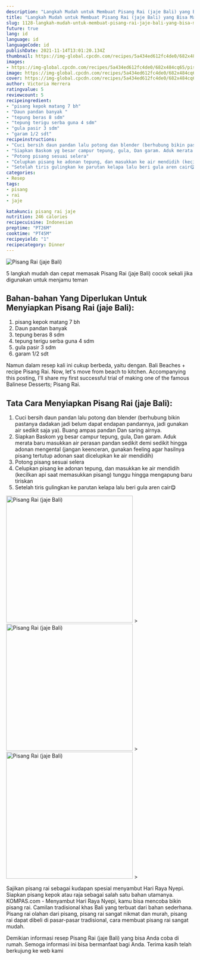 ```yaml
---
description: "Langkah Mudah untuk Membuat Pisang Rai (jaje Bali) yang Bisa Manjain Lidah"
title: "Langkah Mudah untuk Membuat Pisang Rai (jaje Bali) yang Bisa Manjain Lidah"
slug: 1128-langkah-mudah-untuk-membuat-pisang-rai-jaje-bali-yang-bisa-manjain-lidah
future: true
lang: id
language: id
languageCode: id
publishDate: 2021-11-14T13:01:20.134Z 
thumbnail: https://img-global.cpcdn.com/recipes/5a434ed612fc4de0/682x484cq65/pisang-rai-jaje-bali-foto-resep-utama.png
images:
- https://img-global.cpcdn.com/recipes/5a434ed612fc4de0/682x484cq65/pisang-rai-jaje-bali-foto-resep-utama.png
image: https://img-global.cpcdn.com/recipes/5a434ed612fc4de0/682x484cq65/pisang-rai-jaje-bali-foto-resep-utama.png
cover: https://img-global.cpcdn.com/recipes/5a434ed612fc4de0/682x484cq65/pisang-rai-jaje-bali-foto-resep-utama.png
author: Victoria Herrera
ratingvalue: 5
reviewcount: 5
recipeingredient:
- "pisang kepok matang 7 bh"
- "Daun pandan banyak "
- "tepung beras 8 sdm"
- "tepung terigu serba guna 4 sdm"
- "gula pasir 3 sdm"
- "garam 1/2 sdt"
recipeinstructions:
- "Cuci bersih daun pandan lalu potong dan blender (berhubung bikin pastanya dadakan jadi belum dapat endapan pandannya, jadi gunakan air sedikit saja ya). Buang ampas pandan Dan saring airnya."
- "Siapkan Baskom yg besar campur tepung, gula, Dan garam. Aduk merata baru masukkan air perasan pandan sedikit demi sedikit hingga adonan mengental (jangan keenceran, gunakan feeling agar hasilnya pisang tertutup adonan saat dicelupkan ke air mendidih)"
- "Potong pisang sesuai selera"
- "Celupkan pisang ke adonan tepung, dan masukkan ke air mendidih (kecilkan api saat memasukkan pisang) tunggu hingga mengapung baru tiriskan"
- "Setelah tiris gulingkan ke parutan kelapa lalu beri gula aren cair😋"
categories:
- Resep
tags:
- pisang
- rai
- jaje

katakunci: pisang rai jaje 
nutrition: 246 calories
recipecuisine: Indonesian
preptime: "PT26M"
cooktime: "PT45M"
recipeyield: "1"
recipecategory: Dinner
---
```



![Pisang Rai (jaje Bali)](https://img-global.cpcdn.com/recipes/5a434ed612fc4de0/682x484cq65/pisang-rai-jaje-bali-foto-resep-utama.png)

5 langkah mudah dan cepat memasak  Pisang Rai (jaje Bali) cocok sekali jika digunakan untuk menjamu teman

<!--inarticleads1-->

## Bahan-bahan Yang Diperlukan Untuk Menyiapkan Pisang Rai (jaje Bali):

1. pisang kepok matang 7 bh
1. Daun pandan banyak 
1. tepung beras 8 sdm
1. tepung terigu serba guna 4 sdm
1. gula pasir 3 sdm
1. garam 1/2 sdt

Namun dalam resep kali ini cukup berbeda, yaitu dengan. Bali Beaches + recipe Pisang Rai. Now, let&#39;s move from beach to kitchen. Accompanying this posting, I&#39;ll share my first successful trial of making one of the famous Balinese Desserts; Pisang Rai. 

<!--inarticleads2-->

## Tata Cara Menyiapkan Pisang Rai (jaje Bali):

1. Cuci bersih daun pandan lalu potong dan blender (berhubung bikin pastanya dadakan jadi belum dapat endapan pandannya, jadi gunakan air sedikit saja ya). Buang ampas pandan Dan saring airnya.
1. Siapkan Baskom yg besar campur tepung, gula, Dan garam. Aduk merata baru masukkan air perasan pandan sedikit demi sedikit hingga adonan mengental (jangan keenceran, gunakan feeling agar hasilnya pisang tertutup adonan saat dicelupkan ke air mendidih)
1. Potong pisang sesuai selera
1. Celupkan pisang ke adonan tepung, dan masukkan ke air mendidih (kecilkan api saat memasukkan pisang) tunggu hingga mengapung baru tiriskan
1. Setelah tiris gulingkan ke parutan kelapa lalu beri gula aren cair😋
<img class="lazyload" data-src="https://img-global.cpcdn.com/steps/6ce1e268e490b203/160x128cq70/pisang-rai-jaje-bali-langkah-memasak-5-foto.png" alt="Pisang Rai (jaje Bali)" width="340" height="340">
><img class="lazyload" data-src="https://img-global.cpcdn.com/steps/76e627f7d964e0a5/160x128cq70/pisang-rai-jaje-bali-langkah-memasak-5-foto.png" alt="Pisang Rai (jaje Bali)" width="340" height="340">
><img class="lazyload" data-src="https://img-global.cpcdn.com/steps/101583e004783179/160x128cq70/pisang-rai-jaje-bali-langkah-memasak-5-foto.png" alt="Pisang Rai (jaje Bali)" width="340" height="340">
>

Sajikan pisang rai sebagai kudapan spesial menyambut Hari Raya Nyepi. Siapkan pisang kepok atau raja sebagai salah satu bahan utamanya. KOMPAS.com - Menyambut Hari Raya Nyepi, kamu bisa mencoba bikin pisang rai. Camilan tradisional khas Bali yang terbuat dari bahan sederhana. Pisang rai olahan dari pisang, pisang rai sangat nikmat dan murah, pisang rai dapat dibeli di pasar-pasar tradisional, cara membuat pisang rai sangat mudah. 

Demikian informasi  resep Pisang Rai (jaje Bali)   yang bisa Anda coba di rumah. Semoga informasi ini bisa bermanfaat bagi Anda. Terima kasih telah berkujung ke web kami
